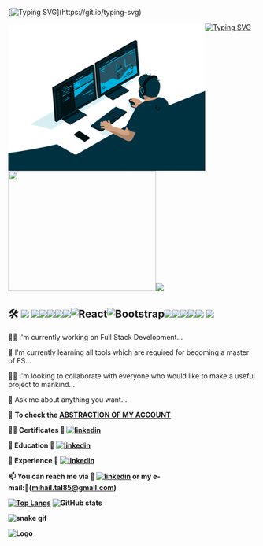 [![Typing SVG](https://readme-typing-svg.herokuapp.com?font=Timmana&size=25&duration=9000&color=180707&center=true&vCenter=true&lines=%F0%9F%94%97+Hi+I'm+Mihail+Tal!...)](https://git.io/typing-svg) 

[![Typing SVG](https://readme-typing-svg.herokuapp.com?font=Timmana&size=20&duration=9000&color=180707&center=true&vCenter=true&lines=%F0%9F%94%97+Dedicated+F.S.+Developer+and+chess+addict)](https://git.io/typing-svg)
<img src="tal.gif" width="400" align="left" alt="logo">
<img src="https://phoneky.co.uk/thumbs/screensavers/down/games/pacman_1u2pcy2y.gif" width="300" height="245" />![](https://api.visitorbadge.io/api/VisitorHit?user=Tal58f&repo=github-visitors-badge&countColor=%237B1E7A)


## 🛠  <img src="https://img.shields.io/badge/Django-092E20?style=for-the-badge&logo=django&logoColor=green" /> <img src="https://img.shields.io/badge/Node.js-339933?style=for-the-badge&logo=nodedotjs&logoColor=white" /><img src="https://img.shields.io/badge/Python-FFD43B?style=for-the-badge&logo=python&logoColor=blue" /><img src="https://img.shields.io/badge/JavaScript-323330?style=for-the-badge&logo=javascript&logoColor=F7DF1E" /><img src="https://img.shields.io/badge/HTML5-E34F26?style=for-the-badge&logo=html5&logoColor=white" /><img src="https://img.shields.io/badge/CSS3-1572B6?style=for-the-badge&logo=css3&logoColor=white" />![React](https://img.shields.io/badge/react-%2320232a.svg?style=for-the-badge&logo=react&logoColor=%2361DAFB)![Bootstrap](https://img.shields.io/badge/bootstrap-%23563D7C.svg?style=for-the-badge&logo=bootstrap&logoColor=white)<img src="https://img.shields.io/badge/SQLite-07405E?style=for-the-badge&logo=sqlite&logoColor=white" /><img src="https://img.shields.io/badge/Linux-FCC624?style=for-the-badge&logo=linux&logoColor=black" /><img src="https://img.shields.io/badge/Jira-0052CC?style=for-the-badge&logo=Jira&logoColor=white" /><img src="https://img.shields.io/badge/Sass-CC6699?style=for-the-badge&logo=sass&logoColor=white" /><img src="https://img.shields.io/badge/Django-092E20?style=for-the-badge&logo=django&logoColor=green" /> <img src="	https://img.shields.io/badge/Docker-2CA5E0?style=for-the-badge&logo=docker&logoColor=white" />


👩‍💻  I'm currently working on Full Stack Development...

🧠 I'm currently learning all tools which are required for becoming a master of FS...

👯‍♀️ I'm looking to collaborate with everyone who would like to make a useful project to mankind... 

🤔 Ask me about anything you want...

🔎 <b>To check the<b> [<b>ABSTRACTION OF MY ACCOUNT](https://github.com/Tal58/HTML_CSS_WORKSHOP/tree/master/read_me_file)

:man_student: Certificates 🔗 [![linkedin](https://img.shields.io/badge/linkedin-0A66C2?style=for-the-badge&logo=linkedin&logoColor=white)](https://www.linkedin.com/in/talha-toparl%C4%B1-49055372/details/certifications/)

🏫 Education 🔗 [![linkedin](https://img.shields.io/badge/linkedin-0A66C2?style=for-the-badge&logo=linkedin&logoColor=white)](https://www.linkedin.com/in/talha-toparl%C4%B1-49055372/details/education/)

🏢 Experience 🔗 [![linkedin](https://img.shields.io/badge/linkedin-0A66C2?style=for-the-badge&logo=linkedin&logoColor=white)](https://www.linkedin.com/in/talha-toparl%C4%B1-49055372/)

📫 You can reach me via 🔗 [![linkedin](https://img.shields.io/badge/linkedin-0A66C2?style=for-the-badge&logo=linkedin&logoColor=white)](https://www.linkedin.com/in/talha-toparl%C4%B1-49055372/) or my e-mail:🔗(mihail.tal85@gmail.com)

[![Top Langs](https://github-readme-stats.vercel.app/api/top-langs/?username=Tal58)](https://github.com/Tal58/github-readme-stats)
![GitHub stats](https://github-readme-stats.vercel.app/api?username=Tal58&show_icons=true) 


![snake gif](https://github.com/bulutluoz/Java-fall-2021/blob/output/github-contribution-grid-snake.gif)

![Logo](https://bigthink.com/wp-content/uploads/2022/01/AdobeStock_236786791.jpeg?lb=1536,864)


